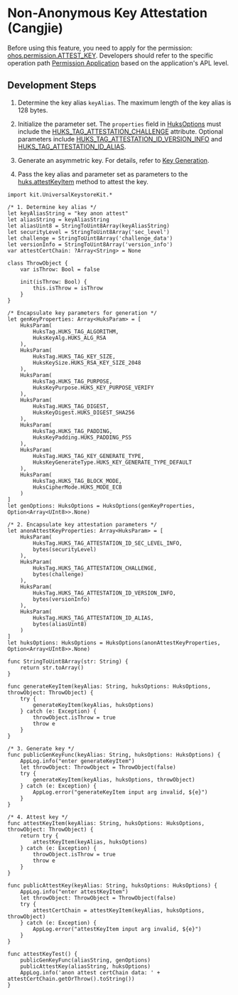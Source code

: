 # Non-Anonymous Key Attestation (Cangjie)

Before using this feature, you need to apply for the permission: [ohos.permission.ATTEST_KEY](../AccessToken/cj-permissions-for-system-apps.md#ohospermissionattest_key). Developers should refer to the specific operation path [Permission Application](../AccessToken/cj-determine-application-mode.md) based on the application's APL level.

## Development Steps

1. Determine the key alias `keyAlias`. The maximum length of the key alias is 128 bytes.

2. Initialize the parameter set. The `properties` field in [HuksOptions](../../../../API_Reference/source_en/apis/UniversalKeystoreKit/cj-apis-security_huks.md#class-huksoptions) must include the [HUKS_TAG_ATTESTATION_CHALLENGE](../../../../API_Reference/source_en/apis/UniversalKeystoreKit/cj-apis-security_huks.md#enum-hukstag) attribute. Optional parameters include [HUKS_TAG_ATTESTATION_ID_VERSION_INFO](../../../../API_Reference/source_en/apis/UniversalKeystoreKit/cj-apis-security_huks.md#enum-hukstag) and [HUKS_TAG_ATTESTATION_ID_ALIAS](../../../../API_Reference/source_en/apis/UniversalKeystoreKit/cj-apis-security_huks.md#enum-hukstag).

3. Generate an asymmetric key. For details, refer to [Key Generation](./cj-huks-key-generation-overview.md).

4. Pass the key alias and parameter set as parameters to the [huks.attestKeyItem](../../../../API_Reference/source_en/apis/UniversalKeystoreKit/cj-apis-security_huks.md#func-attestkeyitemstring-huksoptions) method to attest the key.

<!--compile-->
```cangjie
import kit.UniversalKeystoreKit.*

/* 1. Determine key alias */
let keyAliasString = "key anon attest"
let aliasString = keyAliasString
let aliasUint8 = StringToUint8Array(keyAliasString)
let securityLevel = StringToUint8Array('sec_level')
let challenge = StringToUint8Array('challenge_data')
let versionInfo = StringToUint8Array('version_info')
var attestCertChain: ?Array<String> = None

class ThrowObject {
    var isThrow: Bool = false

    init(isThrow: Bool) {
        this.isThrow = isThrow
    }
}

/* Encapsulate key parameters for generation */
let genKeyProperties: Array<HuksParam> = [
    HuksParam(
        HuksTag.HUKS_TAG_ALGORITHM,
        HuksKeyAlg.HUKS_ALG_RSA
    ),
    HuksParam(
        HuksTag.HUKS_TAG_KEY_SIZE,
        HuksKeySize.HUKS_RSA_KEY_SIZE_2048
    ),
    HuksParam(
        HuksTag.HUKS_TAG_PURPOSE,
        HuksKeyPurpose.HUKS_KEY_PURPOSE_VERIFY
    ),
    HuksParam(
        HuksTag.HUKS_TAG_DIGEST,
        HuksKeyDigest.HUKS_DIGEST_SHA256
    ),
    HuksParam(
        HuksTag.HUKS_TAG_PADDING,
        HuksKeyPadding.HUKS_PADDING_PSS
    ),
    HuksParam(
        HuksTag.HUKS_TAG_KEY_GENERATE_TYPE,
        HuksKeyGenerateType.HUKS_KEY_GENERATE_TYPE_DEFAULT
    ),
    HuksParam(
        HuksTag.HUKS_TAG_BLOCK_MODE,
        HuksCipherMode.HUKS_MODE_ECB
    )
]
let genOptions: HuksOptions = HuksOptions(genKeyProperties, Option<Array<UInt8>>.None)

/* 2. Encapsulate key attestation parameters */
let anonAttestKeyProperties: Array<HuksParam> = [
    HuksParam(
        HuksTag.HUKS_TAG_ATTESTATION_ID_SEC_LEVEL_INFO,
        bytes(securityLevel)
    ),
    HuksParam(
        HuksTag.HUKS_TAG_ATTESTATION_CHALLENGE,
        bytes(challenge)
    ),
    HuksParam(
        HuksTag.HUKS_TAG_ATTESTATION_ID_VERSION_INFO,
        bytes(versionInfo)
    ),
    HuksParam(
        HuksTag.HUKS_TAG_ATTESTATION_ID_ALIAS,
        bytes(aliasUint8)
    )
]
let huksOptions: HuksOptions = HuksOptions(anonAttestKeyProperties, Option<Array<UInt8>>.None)

func StringToUint8Array(str: String) {
    return str.toArray()
}

func generateKeyItem(keyAlias: String, huksOptions: HuksOptions, throwObject: ThrowObject) {
    try {
        generateKeyItem(keyAlias, huksOptions)
    } catch (e: Exception) {
        throwObject.isThrow = true
        throw e
    }
}

/* 3. Generate key */
func publicGenKeyFunc(keyAlias: String, huksOptions: HuksOptions) {
    AppLog.info("enter generateKeyItem")
    let throwObject: ThrowObject = ThrowObject(false)
    try {
        generateKeyItem(keyAlias, huksOptions, throwObject)
    } catch (e: Exception) {
        AppLog.error("generateKeyItem input arg invalid, ${e}")
    }
}

/* 4. Attest key */
func attestKeyItem(keyAlias: String, huksOptions: HuksOptions, throwObject: ThrowObject) {
    return try {
        attestKeyItem(keyAlias, huksOptions)
    } catch (e: Exception) {
        throwObject.isThrow = true
        throw e
    }
}

func publicAttestKey(keyAlias: String, huksOptions: HuksOptions) {
    AppLog.info("enter attestKeyItem")
    let throwObject: ThrowObject = ThrowObject(false)
    try {
        attestCertChain = attestKeyItem(keyAlias, huksOptions, throwObject)
    } catch (e: Exception) {
        AppLog.error("attestKeyItem input arg invalid, ${e}")
    }
}

func attestKeyTest() {
    publicGenKeyFunc(aliasString, genOptions)
    publicAttestKey(aliasString, huksOptions)
    AppLog.info('anon attest certChain data: ' + attestCertChain.getOrThrow().toString())
}
```